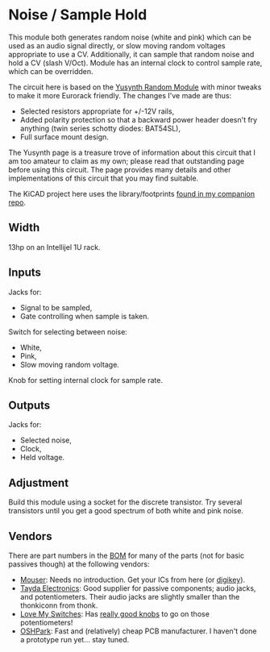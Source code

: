 # Noise / Sample Hold

This module both generates random noise (white and pink) which can be used as an audio signal directly, or slow moving random voltages appropriate to use a CV. Additionally, it can sample that random noise and hold a CV (slash V/Oct). Module has an internal clock to control sample rate, which can be overridden.

The circuit here is based on the [Yusynth Random Module](https://yusynth.net/Modular/EN/NOISE/index.html) with minor tweaks to make it more Eurorack friendly. The changes I've made are thus:
* Selected resistors appropriate for +/-12V rails,
* Added polarity protection so that a backward power header doesn't fry anything (twin series schotty diodes: BAT54SL),
* Full surface mount design.

The Yusynth page is a treasure trove of information about this circuit that I am too amateur to claim as my own; please read that outstanding page before using this circuit. The page provides many details and other implementations of this circuit that you may find suitable.

The KiCAD project here uses the library/footprints [found in my companion repo](https://github.com/thismatters/EurorackKiCAD).

## Width

13hp on an Intellijel 1U rack.

## Inputs

Jacks for:
- Signal to be sampled,
- Gate controlling when sample is taken.

Switch for selecting between noise:
- White,
- Pink,
- Slow moving random voltage.

Knob for setting internal clock for sample rate.

## Outputs

Jacks for:
- Selected noise,
- Clock,
- Held voltage.

## Adjustment

Build this module using a socket for the discrete transistor. Try several transistors until you get a good spectrum of both white and pink noise.

## Vendors

There are part numbers in the [BOM](.csv) for many of the parts (not for basic passives though) at the following vendors:

* [Mouser](https://www.mouser.com): Needs no introduction. Get your ICs from here (or [digikey](https://www.digikey.com)).
* [Tayda Electronics](https://www.taydaelectronics.com/): Good supplier for passive components; audio jacks, and potentiometers. Their audio jacks are slightly smaller than the thonkiconn from thonk.
* [Love My Switches](https://lovemyswitches.com/): Has [really good knobs](https://lovemyswitches.com/anodized-aluminum-knob-the-lo-fi-1-4-smooth-shaft-12-5mm-od/) to go on those potentiometers!
* [OSHPark](https://oshpark.com/): Fast and (relatively) cheap PCB manufacturer. I haven't done a prototype run yet... stay tuned.
